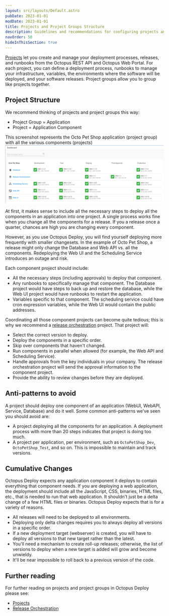 ```yaml
---
layout: src/layouts/Default.astro
pubDate: 2023-01-01
modDate: 2023-01-01
title: Projects and Project Groups Structure
description: Guidelines and recommendations for configuring projects and project groups in Octopus Deploy.
navOrder: 50
hideInThisSection: true
---
```


[Projects](/docs/projects) let you create and manage your deployment processes, releases, and runbooks from the Octopus REST API and Octopus Web Portal. For each project, you can define a deployment process, runbooks to manage your infrastructure, variables, the environments where the software will be deployed, and your software releases.  Project groups allow you to group like projects together.  

## Project Structure

We recommend thinking of projects and project groups this way:

- Project Group = Application
- Project = Application Component

This screenshot represents the Octo Pet Shop application (project group) with all the various components (projects)
![project and project groups](/docs/getting-started/best-practices/images/projects-and-project-groups.png "width=500")

At first, it makes sense to include all the necessary steps to deploy all the components in an application into one project.  A single process works fine when you change all the components for a release.  If you a release once a quarter, chances are high you are changing every component.

However, as you use Octopus Deploy, you will find yourself deploying more frequently with smaller changesets.  In the example of Octo Pet Shop, a release might only change the Database and Web API vs. all the components.  Redeploying the Web UI and the Scheduling Service introduces an outage and risk.  

Each component project should include:
- All the necessary steps (including approvals) to deploy that component.
- Any runbooks to specifically manage that component.  The Database project would have steps to back up and restore the database, while the Web UI project would have runbooks to restart the application.
- Variables specific to that component.  The scheduling service could have cron expression variables, while the Web UI would contain the public addresses.

Coordinating all those component projects can become quite tedious; this is why we recommend a [release orchestration](https://octopus.com/blog/release-management-with-octopus) project.  That project will:

- Select the correct version to deploy.
- Deploy the components in a specific order.
- Skip over components that haven't changed.
- Run components in parallel when allowed (for example, the Web API and Scheduling Service).
- Handle approvals from the key individuals in your company.  The release orchestration project will send the approval information to the component project.
- Provide the ability to review changes before they are deployed.

## Anti-patterns to avoid

A project should deploy one component of an application (WebUI, WebAPI, Service, Database) and do it well.  Some common anti-patterns we've seen you should avoid are:

- A project deploying all the components for an application.  A deployment process with more than 20 steps indicates that project is doing too much.
- A project per application, per environment, such as `OctoPetShop_Dev`, `OctoPetShop_Test`, and so on.  This is impossible to maintain and track versions.

## Cumulative Changes

Octopus Deploy expects any application component it deploys to contain everything that component needs.  If you are deploying a web application, the deployment should include all the JavaScript, CSS, binaries, HTML files, etc., that is needed to run that web application.  It shouldn't just be a delta change of a few HTML files or binaries.  Octopus Deploy expects that is for a variety of reasons.

- All releases will need to be deployed to all environments.  
- Deploying only delta changes requires you to always deploy all versions in a specific order.  
- If a new deployment target (webserver) is created, you will have to deploy all versions to that new target rather than the latest.
- You'll need a mechanism to create roll-up releases; otherwise, the list of versions to deploy when a new target is added will grow and become unwieldy.
- It'll be near impossible to roll back to a previous version of the code.

## Further reading

For further reading on projects and project groups in Octopus Deploy please see:

- [Projects](/docs/projects)
- [Release Orchestration](https://octopus.com/blog/release-management-with-octopus)
